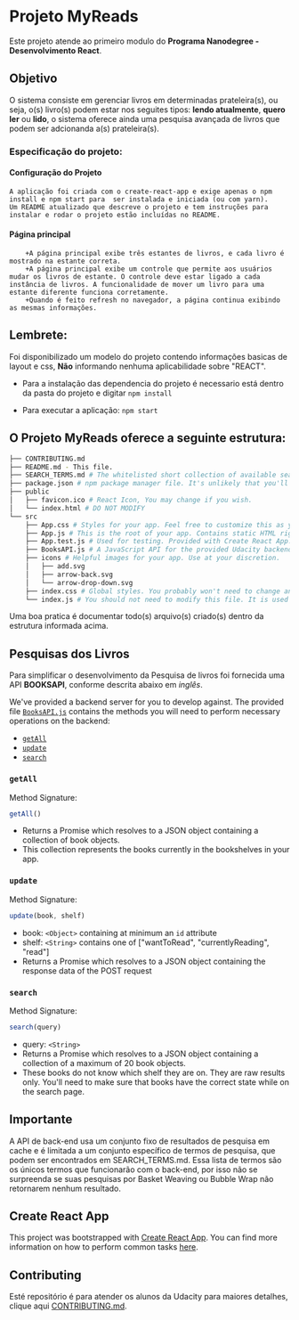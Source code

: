 # Projeto MyReads

Este projeto atende ao primeiro modulo do **Programa Nanodegree - Desenvolvimento React**.

## Objetivo

O sistema consiste em gerenciar livros em determinadas prateleira(s), ou seja, o(s) livro(s) podem estar nos seguites tipos: **lendo atualmente**, **quero ler** ou **lido**, o sistema oferece ainda uma pesquisa avançada de livros que podem ser adcionanda a(s) prateleira(s).

### Especificação do projeto:
####    Configuração do Projeto
    A aplicação foi criada com o create-react-app e exige apenas o npm install e npm start para  ser instalada e iniciada (ou com yarn).
    Um README atualizado que descreve o projeto e tem instruções para instalar e rodar o projeto estão incluídas no README.

####    Página principal 
        +A página principal exibe três estantes de livros, e cada livro é mostrado na estante correta.
        +A página principal exibe um controle que permite aos usuários mudar os livros de estante. O controle deve estar ligado a cada instância de livros. A funcionalidade de mover um livro para uma estante diferente funciona corretamente.
        +Quando é feito refresh no navegador, a página continua exibindo as mesmas informações.



## Lembrete:

Foi disponibilizado um modelo do projeto contendo informações basicas de layout e css, **Não** informando nenhuma aplicabilidade sobre "REACT".

* Para a instalação das dependencia do projeto é necessario está dentro da pasta do projeto e      digitar `npm install`

* Para executar a aplicação: `npm start`

## O Projeto MyReads oferece a seguinte estrutura:
```bash
├── CONTRIBUTING.md
├── README.md - This file.
├── SEARCH_TERMS.md # The whitelisted short collection of available search terms for you to use with your app.
├── package.json # npm package manager file. It's unlikely that you'll need to modify this.
├── public
│   ├── favicon.ico # React Icon, You may change if you wish.
│   └── index.html # DO NOT MODIFY
└── src
    ├── App.css # Styles for your app. Feel free to customize this as you desire.
    ├── App.js # This is the root of your app. Contains static HTML right now.
    ├── App.test.js # Used for testing. Provided with Create React App. Testing is encouraged, but not required.
    ├── BooksAPI.js # A JavaScript API for the provided Udacity backend. Instructions for the methods are below.
    ├── icons # Helpful images for your app. Use at your discretion.
    │   ├── add.svg
    │   ├── arrow-back.svg
    │   └── arrow-drop-down.svg
    ├── index.css # Global styles. You probably won't need to change anything here.
    └── index.js # You should not need to modify this file. It is used for DOM rendering only.
```

Uma boa pratica é documentar todo(s) arquivo(s) criado(s) dentro da estrutura informada acima.

## Pesquisas dos Livros

Para simplificar o desenvolvimento da Pesquisa de livros foi fornecida uma API **BOOKSAPI**, conforme descrita abaixo em *inglês*.

We've provided a backend server for you to develop against. The provided file [`BooksAPI.js`](src/BooksAPI.js) contains the methods you will need to perform necessary operations on the backend:

* [`getAll`](#getall)
* [`update`](#update)
* [`search`](#search)

### `getAll`

Method Signature:

```js
getAll()
```

* Returns a Promise which resolves to a JSON object containing a collection of book objects.
* This collection represents the books currently in the bookshelves in your app.

### `update`

Method Signature:

```js
update(book, shelf)
```

* book: `<Object>` containing at minimum an `id` attribute
* shelf: `<String>` contains one of ["wantToRead", "currentlyReading", "read"]  
* Returns a Promise which resolves to a JSON object containing the response data of the POST request

### `search`

Method Signature:

```js
search(query)
```

* query: `<String>`
* Returns a Promise which resolves to a JSON object containing a collection of a maximum of 20 book objects.
* These books do not know which shelf they are on. They are raw results only. You'll need to make sure that books have the correct state while on the search page.

## Importante

A API de back-end usa um conjunto fixo de resultados de pesquisa em cache e é limitada a um conjunto específico de termos de pesquisa, que podem ser encontrados em SEARCH_TERMS.md. Essa lista de termos são os únicos termos que funcionarão com o back-end, por isso não se surpreenda se suas pesquisas por Basket Weaving ou Bubble Wrap não retornarem nenhum resultado.

## Create React App

This project was bootstrapped with [Create React App](https://github.com/facebookincubator/create-react-app). You can find more information on how to perform common tasks [here](https://github.com/facebookincubator/create-react-app/blob/master/packages/react-scripts/template/README.md).

## Contributing

Esté repositório é para atender os alunos da Udacity
para maiores detalhes, clique aqui [CONTRIBUTING.md](CONTRIBUTING.md).
